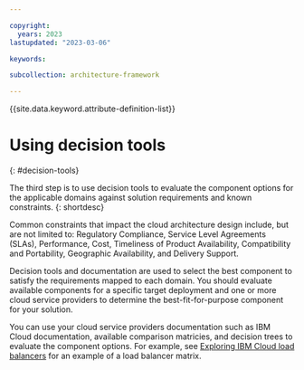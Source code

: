 ```yaml
---

copyright:
  years: 2023
lastupdated: "2023-03-06"

keywords:

subcollection: architecture-framework

---
```


{{site.data.keyword.attribute-definition-list}}


# Using decision tools
{: #decision-tools}

The third step is to use decision tools to evaluate the component options for the applicable domains against solution requirements and known constraints.
{: shortdesc}

Common constraints that impact the cloud architecture design include, but are not limited to: Regulatory Compliance, Service Level Agreements (SLAs), Performance, Cost, Timeliness of Product Availability, Compatibility and Portability, Geographic Availability, and Delivery Support.

Decision tools and documentation are used to select the best component to satisfy the requirements mapped to each domain. You should evaluate available components for a specific target deployment and one or more cloud service providers to determine the best-fit-for-purpose component for your solution.

You can use your cloud service providers documentation such as IBM Cloud documentation, available comparison matricies, and decision trees to evaluate the component options. For example, see [Exploring IBM Cloud load balancers](/docs/loadbalancer-service?topic=loadbalancer-service-explore) for an example of a load balancer matrix.
